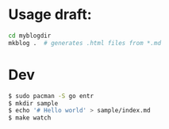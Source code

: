 # Usage draft:

```sh
cd myblogdir
mkblog .  # generates .html files from *.md
```

# Dev

```sh
$ sudo pacman -S go entr
$ mkdir sample
$ echo '# Hello world' > sample/index.md
$ make watch
```

